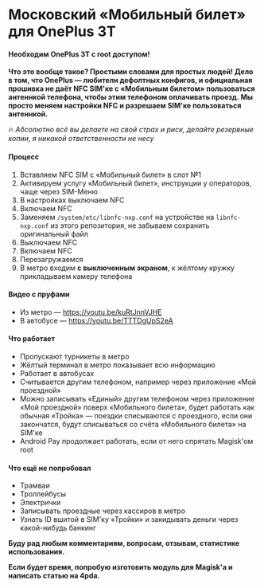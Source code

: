 # Московский «Мобильный билет» для OnePlus 3T

#### Необходим OnePlus 3T с root доступом!
**Что это вообще такое? Простыми словами для простых людей! Дело в том, что OnePlus — любители дефолтных конфигов, и официальная прошивка не даёт NFC SIM'ке с «Мобильным билетом» пользоваться антеннкой телефона, чтобы этим телефоном оплачивать проезд. Мы просто меняем настройки NFC и разрешаем SIM'ке пользоваться антеннкой.**

:fire: *Абсолютно всё вы делаете на свой страх и риск, делайте резервные копии, я никакой ответственности не несу*

#### Процесс
1. Вставляем NFC SIM с «Мобильный билет» в слот №1
2. Активируем услугу «Мобильный билет», инструкции у операторов, чаще через SIM-Меню
3. В настройках выключаем NFC
4. Включаем NFC
5. Заменяем `/system/etc/libnfc-nxp.conf` на устройстве на `libnfc-nxp.conf` из этого репозитория, не забываем сохранить оригинальный файл
6. Выключаем NFC
7. Включаем NFC
8. Перезагружаемся
9. В метро входим **с выключенным экраном**, к жёлтому кружку прикладываем камеру телефона

#### Видео с пруфами
* Из метро — https://youtu.be/kuRtJnnVJHE
* В автобусе — https://youtu.be/TTTDgUpS2eA

#### Что работает
* Пропускают турникеты в метро
* Жёлтый терминал в метро показывает всю информацию
* Работает в автобусах
* Считывается другим телефоном, например через приложение «Мой проездной»
* Можно записывать «Единый» другим телефоном через приложение «Мой проездной» поверх «Мобильного билета», будет работать как обычная «Тройка» — поездки списываются с проездного, если они закончатся, будут списываться со счёта «Мобильного билета» на SIM'ке
* Android Pay продолжает работать, если от него спрятать Magisk'ом root

#### Что ещё не попробовал
* Трамваи
* Троллейбусы
* Электрички
* Записывать проездные через кассиров в метро
* Узнать ID вшитой в SIM'ку «Тройки» и закидывать деньги через какой-нибудь банкинг


**Буду рад любым комментариям, вопросам, отзывам, статистике использования.**

**Если будет время, попробую изготовить модуль для Magisk'а и написать статью на 4pda.**
